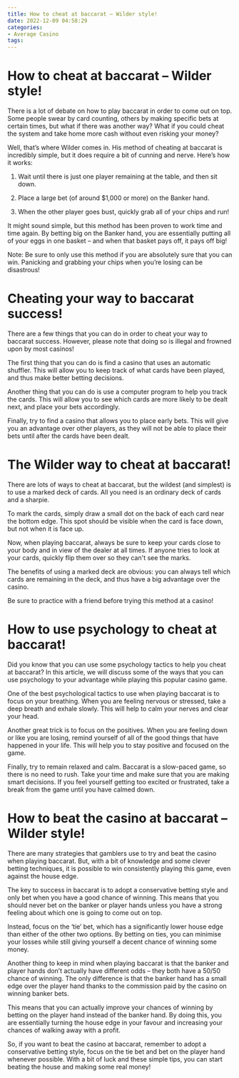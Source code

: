 ```yaml
---
title: How to cheat at baccarat – Wilder style!
date: 2022-12-09 04:58:29
categories:
- Average Casino
tags:
---
```



#  How to cheat at baccarat – Wilder style!

There is a lot of debate on how to play baccarat in order to come out on top. Some people swear by card counting, others by making specific bets at certain times, but what if there was another way? What if you could cheat the system and take home more cash without even risking your money?

Well, that’s where Wilder comes in. His method of cheating at baccarat is incredibly simple, but it does require a bit of cunning and nerve. Here’s how it works:

1) Wait until there is just one player remaining at the table, and then sit down.

2) Place a large bet (of around $1,000 or more) on the Banker hand.

3) When the other player goes bust, quickly grab all of your chips and run!

It might sound simple, but this method has been proven to work time and time again. By betting big on the Banker hand, you are essentially putting all of your eggs in one basket – and when that basket pays off, it pays off big!

Note: Be sure to only use this method if you are absolutely sure that you can win. Panicking and grabbing your chips when you’re losing can be disastrous!

#  Cheating your way to baccarat success!

There are a few things that you can do in order to cheat your way to baccarat success. However, please note that doing so is illegal and frowned upon by most casinos!

The first thing that you can do is find a casino that uses an automatic shuffler. This will allow you to keep track of what cards have been played, and thus make better betting decisions.

Another thing that you can do is use a computer program to help you track the cards. This will allow you to see which cards are more likely to be dealt next, and place your bets accordingly.

Finally, try to find a casino that allows you to place early bets. This will give you an advantage over other players, as they will not be able to place their bets until after the cards have been dealt.

#  The Wilder way to cheat at baccarat!

There are lots of ways to cheat at baccarat, but the wildest (and simplest) is to use a marked deck of cards. All you need is an ordinary deck of cards and a sharpie.

To mark the cards, simply draw a small dot on the back of each card near the bottom edge. This spot should be visible when the card is face down, but not when it is face up.

Now, when playing baccarat, always be sure to keep your cards close to your body and in view of the dealer at all times. If anyone tries to look at your cards, quickly flip them over so they can't see the marks.

The benefits of using a marked deck are obvious: you can always tell which cards are remaining in the deck, and thus have a big advantage over the casino.

Be sure to practice with a friend before trying this method at a casino!

#  How to use psychology to cheat at baccarat!

Did you know that you can use some psychology tactics to help you cheat at baccarat? In this article, we will discuss some of the ways that you can use psychology to your advantage while playing this popular casino game.

One of the best psychological tactics to use when playing baccarat is to focus on your breathing. When you are feeling nervous or stressed, take a deep breath and exhale slowly. This will help to calm your nerves and clear your head.

Another great trick is to focus on the positives. When you are feeling down or like you are losing, remind yourself of all of the good things that have happened in your life. This will help you to stay positive and focused on the game.

Finally, try to remain relaxed and calm. Baccarat is a slow-paced game, so there is no need to rush. Take your time and make sure that you are making smart decisions. If you feel yourself getting too excited or frustrated, take a break from the game until you have calmed down.

#  How to beat the casino at baccarat – Wilder style!

There are many strategies that gamblers use to try and beat the casino when playing baccarat. But, with a bit of knowledge and some clever betting techniques, it is possible to win consistently playing this game, even against the house edge.

The key to success in baccarat is to adopt a conservative betting style and only bet when you have a good chance of winning. This means that you should never bet on the banker or player hands unless you have a strong feeling about which one is going to come out on top.

Instead, focus on the ‘tie’ bet, which has a significantly lower house edge than either of the other two options. By betting on ties, you can minimise your losses while still giving yourself a decent chance of winning some money.

Another thing to keep in mind when playing baccarat is that the banker and player hands don’t actually have different odds – they both have a 50/50 chance of winning. The only difference is that the banker hand has a small edge over the player hand thanks to the commission paid by the casino on winning banker bets.

This means that you can actually improve your chances of winning by betting on the player hand instead of the banker hand. By doing this, you are essentially turning the house edge in your favour and increasing your chances of walking away with a profit.

So, if you want to beat the casino at baccarat, remember to adopt a conservative betting style, focus on the tie bet and bet on the player hand whenever possible. With a bit of luck and these simple tips, you can start beating the house and making some real money!